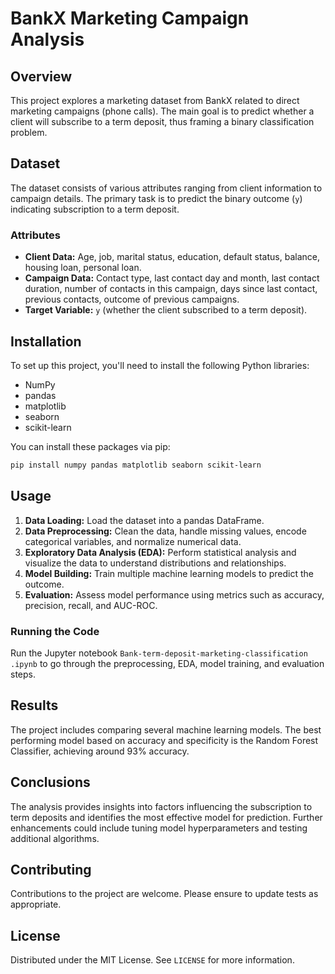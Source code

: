 
# BankX Marketing Campaign Analysis

## Overview
This project explores a marketing dataset from BankX related to direct marketing campaigns (phone calls). The main goal is to predict whether a client will subscribe to a term deposit, thus framing a binary classification problem.

## Dataset
The dataset consists of various attributes ranging from client information to campaign details. The primary task is to predict the binary outcome (`y`) indicating subscription to a term deposit.

### Attributes
- **Client Data:** Age, job, marital status, education, default status, balance, housing loan, personal loan.
- **Campaign Data:** Contact type, last contact day and month, last contact duration, number of contacts in this campaign, days since last contact, previous contacts, outcome of previous campaigns.
- **Target Variable:** `y` (whether the client subscribed to a term deposit).

## Installation

To set up this project, you'll need to install the following Python libraries:
- NumPy
- pandas
- matplotlib
- seaborn
- scikit-learn

You can install these packages via pip:
```bash
pip install numpy pandas matplotlib seaborn scikit-learn
```

## Usage

1. **Data Loading:** Load the dataset into a pandas DataFrame.
2. **Data Preprocessing:** Clean the data, handle missing values, encode categorical variables, and normalize numerical data.
3. **Exploratory Data Analysis (EDA):** Perform statistical analysis and visualize the data to understand distributions and relationships.
4. **Model Building:** Train multiple machine learning models to predict the outcome.
5. **Evaluation:** Assess model performance using metrics such as accuracy, precision, recall, and AUC-ROC.

### Running the Code
Run the Jupyter notebook `Bank-term-deposit-marketing-classification
.ipynb` to go through the preprocessing, EDA, model training, and evaluation steps.

## Results
The project includes comparing several machine learning models. The best performing model based on accuracy and specificity is the Random Forest Classifier, achieving around 93% accuracy.

## Conclusions
The analysis provides insights into factors influencing the subscription to term deposits and identifies the most effective model for prediction. Further enhancements could include tuning model hyperparameters and testing additional algorithms.

## Contributing
Contributions to the project are welcome. Please ensure to update tests as appropriate.

## License
Distributed under the MIT License. See `LICENSE` for more information.
